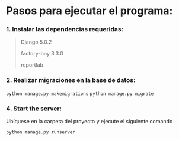 # Pasos para ejecutar el programa:

### 1. Instalar las dependencias requeridas: 
> Django 5.0.2
> 
> factory-boy 3.3.0
>
> reportlab

### 2. Realizar migraciones en la base de datos:
   
`python manage.py makemigrations`
`python manage.py migrate`

### 4. Start the server:
Ubíquese en la carpeta del proyecto y ejecute el siguiente comando

`python manage.py runserver`
